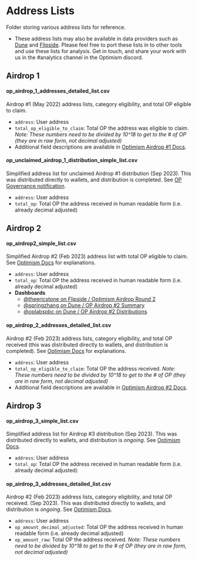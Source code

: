 # Address Lists
Folder storing various address lists for reference.
- These address lists may also be available in data providers such as [Dune](https://dune.com/) and [Flipside](https://flipsidecrypto.xyz/). Please feel free to port these lists in to other tools and use these lists for analysis. Get in touch, and share your work with us in the #analytics channel in the Optimism discord.

## Airdrop 1

#### op_airdrop_1_addresses_detailed_list.csv
Airdrop #1 (May 2022) address lists, category eligibility, and total OP eligible to claim.
- `address`: User address
- `total_op_eligible_to_claim`: Total OP the address was eligible to claim. *Note: These numbers need to be divided by 10^18 to get to the # of OP (they are in raw form, not decimal adjusted)*
- Additional field descriptions are available in [Optimism Airdrop #1 Docs](https://community.optimism.io/docs/governance/airdrop-1/).

#### op_unclaimed_airdrop_1_distribution_simple_list.csv
Simplified address list for unclaimed Airdrop #1 distribution (Sep 2023). This was distributed directly to wallets, and distribution is completed. See [OP Governance notification](https://twitter.com/OptimismGov/status/1702748223847170261).
- `address`: User address
- `total_op`: Total OP the address received in human readable form (i.e. already decimal adjusted)

## Airdrop 2 

#### op_airdrop2_simple_list.csv
Simplified Airdrop #2 (Feb 2023) address list with total OP eligible to claim. See [Optimism Docs](https://community.optimism.io/docs/governance/airdrop-2/) for explanations.
- `address`: User address
- `total_op`: Total OP the address received in human readable form (i.e. already decimal adjusted)
- **Dashboards**
  - [@theericstone on Flipside / Optimism Airdrop Round 2](https://flipsidecrypto.xyz/theericstone-pine/optimism-airdrop-round-2-qu3UsW)
  - [@springzhang on Dune / OP Airdrop #2 Summary](https://dune.com/springzhang/op-airdrop-2-summary)
  - [@oplabspbc on Dune / OP Airdrop #2 Distributions](https://dune.com/oplabspbc/op-airdrop-2-distributions)

#### op_airdrop_2_addresses_detailed_list.csv
Airdrop #2 (Feb 2023) address lists, category eligibility, and total OP received (this was distributed directly to wallets, and distribution is completed). See [Optimism Docs](https://community.optimism.io/docs/governance/airdrop-2/) for explanations.
- `address`: User address
- `total_op_eligible_to_claim`: Total OP the address received. *Note: These numbers need to be divided by 10^18 to get to the # of OP (they are in raw form, not decimal adjusted)*
- Additional field descriptions are available in [Optimism Airdrop #2 Docs](https://community.optimism.io/docs/governance/airdrop-2/).

## Airdrop 3

#### op_airdrop_3_simple_list.csv
Simplified address list for Airdrop #3 distribution (Sep 2023). This was distributed directly to wallets, and distribution is *ongoing*. See [Optimism Docs](https://community.optimism.io/docs/governance/airdrop-3/).
- `address`: User address
- `total_op`: Total OP the address received in human readable form (i.e. already decimal adjusted)

#### op_airdrop_3_addresses_detailed_list.csv
Airdrop #2 (Feb 2023) address lists, category eligibility, and total OP received.  (Sep 2023). This was distributed directly to wallets, and distribution is *ongoing*. See [Optimism Docs](https://community.optimism.io/docs/governance/airdrop-3/).
- `address`: User address
- `op_amount_decimal_adjusted`: Total OP the address received in human readable form (i.e. already decimal adjusted)
- `op_amount_raw`: Total OP the address received. *Note: These numbers need to be divided by 10^18 to get to the # of OP (they are in raw form, not decimal adjusted)*